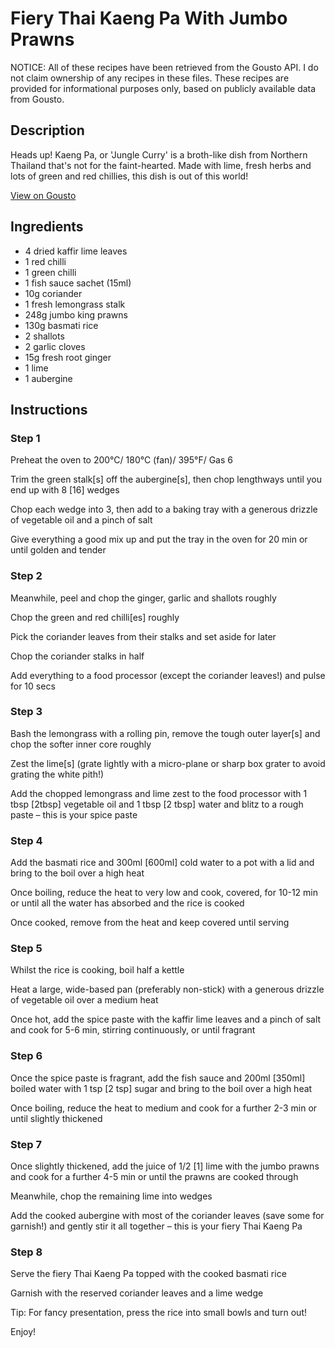 # Fiery Thai Kaeng Pa With Jumbo Prawns

NOTICE: All of these recipes have been retrieved from the Gousto API. I do not claim ownership of any recipes in these files. These recipes are provided for informational purposes only, based on publicly available data from Gousto.

## Description

Heads up! Kaeng Pa, or 'Jungle Curry' is a broth-like dish from Northern Thailand that's not for the faint-hearted. Made with lime, fresh herbs and lots of green and red chillies, this dish is out of this world!

[View on Gousto](https://www.gousto.co.uk/recipes/cookbook/fiery-thai-kaeng-pa-with-jumbo-prawns)

## Ingredients

- 4 dried kaffir lime leaves
- 1 red chilli
- 1 green chilli
- 1 fish sauce sachet (15ml)
- 10g coriander
- 1 fresh lemongrass stalk
- 248g jumbo king prawns
- 130g basmati rice
- 2 shallots
- 2 garlic cloves
- 15g fresh root ginger
- 1 lime
- 1 aubergine

## Instructions


### Step 1

Preheat the oven to 200°C/ 180°C (fan)/ 395°F/ Gas 6

Trim the green stalk<span class="text-danger">[s]</span> off the aubergine<span class="text-danger">[s]</span>, then chop lengthways until you end up with 8 <span class="text-danger">[16]</span> wedges

Chop each wedge into 3, then add to a baking tray with a generous drizzle of vegetable oil and a pinch of salt

Give everything a good mix up and put the tray in the oven for 20 min or until golden and tender


### Step 2

Meanwhile, peel and chop the ginger, garlic and shallots roughly

Chop the green and red chilli<span class="text-danger">[es] </span>roughly

Pick the coriander leaves from their stalks and set aside for later

Chop the coriander stalks in half

Add everything to a food processor (except the coriander leaves!) and pulse for 10 secs


### Step 3

Bash the lemongrass with a rolling pin, remove the tough outer layer<span class="text-danger">[s]</span> and chop the softer inner core roughly

Zest the lime<span class="text-danger">[s]</span> (grate lightly with a micro-plane or sharp box grater to avoid grating the white pith!)

Add the chopped lemongrass and lime zest to the food processor with 1 tbsp <span class="text-danger">[2tbsp]</span> vegetable oil and 1 tbsp <span class="text-danger">[2 tbsp]</span> water and blitz to a rough paste – this is your spice paste


### Step 4

Add the basmati rice and 300ml <span class="text-danger">[600ml]</span> cold water to a pot with a lid and bring to the boil over a high heat

Once boiling, reduce the heat to very low and cook, covered, for 10-12 min or until all the water has absorbed and the rice is cooked

Once cooked, remove from the heat and keep covered until serving


### Step 5

Whilst the rice is cooking, boil half a kettle

Heat a large, wide-based pan (preferably non-stick) with a generous drizzle of vegetable oil over a medium heat

Once hot, add the spice paste with the kaffir lime leaves and a pinch of salt and cook for 5-6 min, stirring continuously, or until fragrant


### Step 6

Once the spice paste is fragrant, add the fish sauce and 200ml<span class="text-danger"> [350ml]</span> boiled water with 1 tsp<span class="text-danger"> [2 tsp]</span> sugar and bring to the boil over a high heat

Once boiling, reduce the heat to medium and cook for a further 2-3 min or until slightly thickened


### Step 7

Once slightly thickened, add the juice of 1/2 <span class="text-danger">[1]</span> lime with the jumbo prawns and cook for a further 4-5 min or until the prawns are cooked through

Meanwhile, chop the remaining lime into wedges

Add the cooked aubergine with most of the coriander leaves (save some for garnish!) and gently stir it all together – this is your fiery Thai Kaeng Pa

### Step 8

Serve the fiery Thai Kaeng Pa topped with the cooked basmati rice

Garnish with the reserved coriander leaves and a lime wedge

Tip: For fancy presentation, press the rice into small bowls and turn out!

Enjoy!

